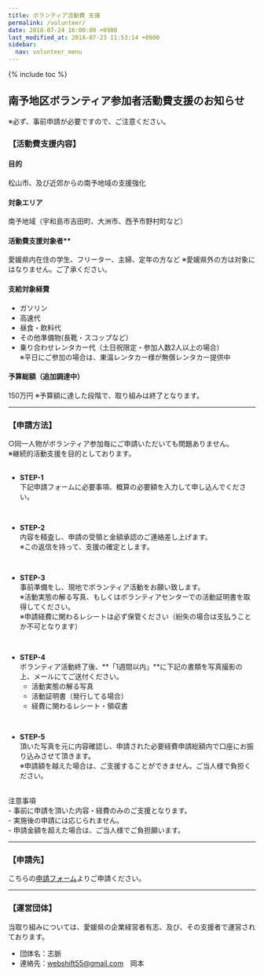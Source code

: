 ```yaml
---
title: ボランティア活動費 支援
permalink: /volunteer/
date: 2018-07-24 16:00:00 +0900
last_modified_at: 2018-07-23 11:53:14 +0900
sidebar:
  nav: volunteer_menu
---
```

{% include toc %}


## 南予地区ボランティア参加者活動費支援のお知らせ
※必ず、事前申請が必要ですので、ご注意ください。

### 【活動費支援内容】
#### 目的
  松山市、及び近郊からの南予地域の支援強化

#### 対象エリア
  南予地域（宇和島市吉田町、大洲市、西予市野村町など）

#### 活動費支援対象者**
  愛媛県内在住の学生、フリーター、主婦、定年の方など
  ※愛媛県外の方は対象にはなりません。ご了承ください。

#### 支給対象経費
- ガソリン
- 高速代
- 昼食・飲料代
- その他準備物(長靴・スコップなど）
- 乗り合わせレンタカー代（土日祝限定・参加人数2人以上の場合）<br>
※平日にご参加の場合は、東温レンタカー様が無償レンタカー提供中

#### 予算総額（追加調達中）
  150万円
  ※予算額に達した段階で、取り組みは終了となります。

---

### 【申請方法】

○同一人物がボランティア参加毎にご申請いただいても問題ありません。<br>
※継続的活動支援を目的としております。<br>
<br>
- **STEP-1**<br>
下記申請フォームに必要事項、概算の必要額を入力して申し込んでください。<br>
<br>

- **STEP-2**<br>
内容を精査し、申請の受領と金額承認のご連絡差し上げます。<br>
※この返信を持って、支援の確定とします。<br>
<br>

- **STEP-3**<br>
事前準備をし、現地でボランティア活動をお願い致します。<br>
※活動実態の解る写真、もしくはボランティアセンターでの活動証明書を取得してください。<br>
※申請経費に関わるレシートは必ず保管ください（紛失の場合は支払うことか不可となります）<br>
<br>

- **STEP-4**<br>
ボランティア活動終了後、**「1週間以内」**に下記の書類を写真撮影の上、メールにてご送付ください。<br>
  - 活動実態の解る写真<br>
  - 活動証明書（発行してる場合）<br>
  - 経費に関わるレシート・領収書<br>
<br>

- **STEP-5**<br>
頂いた写真を元に内容確認し、申請された必要経費申請総額内で口座にお振り込みさせて頂きます。<br>
※申請額を越えた場合は、ご支援することができません。ご当人様で負担ください。<br>
<br>
注意事項<br>
- 事前に申請を頂いた内容・経費のみのご支援となります。<br>
- 実施後の申請には応じられません。<br>
- 申請金額を超えた場合は、ご当人様でご負担願います。<br>


---

### 【申請先】<br>
こちらの[申請フォーム](https://docs.google.com/forms/d/e/1FAIpQLSeR8kfzkLFpPoeds7cJ9PbiRJGSX4jrb1WE5lcSs093M_LEbg/viewform)よりご申請ください。



---

### 【運営団体】
当取り組みについては、愛媛県の企業経営者有志、及び、その支援者で運営されております。
- 団体名：志脈
- 連絡先：webshift55@gmail.com　岡本
